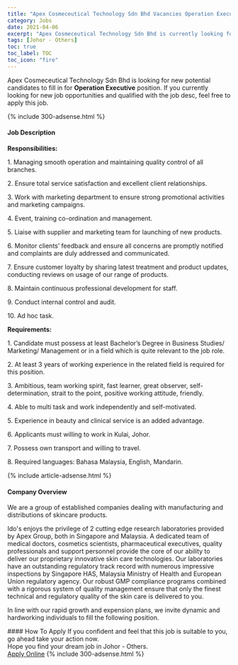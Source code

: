 ```yaml
---
title: "Apex Cosmeceutical Technology Sdn Bhd Vacancies Operation Executive" 
category: Jobs 
date: 2021-04-06 
excerpt: "Apex Cosmeceutical Technology Sdn Bhd is currently looking for suitable person to fill in the Operation Executive which based in Johor - Others" 
tags: [Johor - Others] 
toc: true 
toc_label: TOC 
toc_icon: "fire" 
--- 
```


<p>Apex Cosmeceutical Technology Sdn Bhd is looking for new potential candidates to fill in for <b>Operation Executive</b> position. If you currently looking for new job opportunities and qualified with the job desc, feel free to apply this job.
</p>{% include 300-adsense.html %} 
<div><div><h4>Job Description</h4></div><div><div><span><div><p><strong>Responsibilities:</strong></p><p>1.	Managing smooth operation and maintaining quality control of all branches.</p><p>2.	Ensure total service satisfaction and excellent client relationships.</p><p>3.	Work with marketing department to ensure strong promotional activities and marketing campaigns.</p><p>4.	Event, training co-ordination and management.</p><p>5.	Liaise with supplier and marketing team for launching of new products.</p><p>6.	Monitor clients&#8217; feedback and ensure all concerns are promptly notified and complaints are duly addressed and communicated.</p><p>7.	Ensure customer loyalty by sharing latest treatment and product updates, conducting reviews on usage of our range of products.</p><p>8.	Maintain continuous professional development for staff.</p><p>9. Conduct internal control and audit.</p><p>10. Ad hoc task.</p><p><strong>Requirements:</strong></p><p>1.	Candidate must possess at least Bachelor&#8217;s Degree in Business Studies/ Marketing/ Management or in a field which is quite relevant to the job role.</p><p>2.	At least 3 years of working experience in the related field is required for this position.</p><p>3.	Ambitious, team working spirit, fast learner, great observer, self-determination, strait to the point, positive working attitude, friendly.</p><p>4.	Able to multi task and work independently and self-motivated.</p><p>5.	Experience in beauty and clinical service is an added advantage.</p><p>6.	Applicants must willing to work in Kulai, Johor.</p><p>7.&#160;Possess own transport and willing to travel.</p><p>8.	Required languages: Bahasa Malaysia, English, Mandarin.</p></div></span></div></div></div> 
{% include article-adsense.html %} 
<div><div><h4>Company Overview</h4></div><div><div><span><div><p>We are a group of established companies dealing with manufacturing and distributions of skincare products.</p><p>Ido's enjoys the privilege of 2 cutting edge research laboratories provided by Apex Group, both in Singapore and Malaysia. A dedicated team of medical doctors, cosmetics scientists, pharmaceutical executives, quality professionals and support personnel provide the core of our ability to deliver our proprietary innovative skin care technologies. Our laboratories have an outstanding regulatory track record with numerous impressive inspections by Singapore HAS, Malaysia Ministry of Health and European Union regulatory agency. Our robust GMP compliance programs combined with a rigorous system of quality management ensure that only the finest technical and regulatory quality of the skin care is delivered to you.</p><p>In line with our rapid growth and expension plans, we invite dynamic and hardworking individuals to fill the following position.</p></div></span></div></div></div> 
#### How To Apply 
If you confident and feel that this job is suitable to you, go ahead take your action now. <br/> 
Hope you find your dream job in Johor - Others. <br/> 
<a href="https://www.jobstreet.com.my/en/job/operation-executive-4526521?jobId=jobstreet-my-job-4526521&" class="btn btn--info" target="_blank" rel="nofollow noopenner">Apply Online</a> 
{% include 300-adsense.html %} 